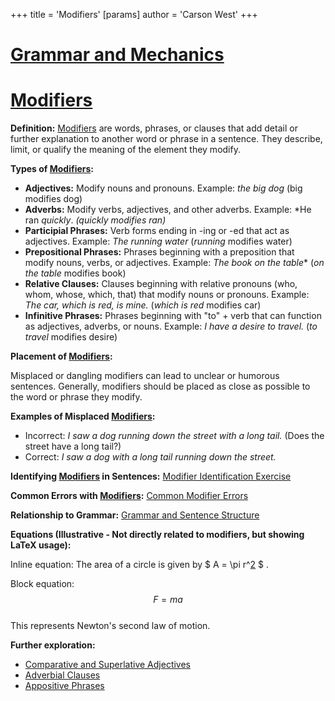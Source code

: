 +++
 title = 'Modifiers'
[params]
	author = 'Carson West'
+++
# [Grammar and Mechanics](./../grammar-and-mechanics/)
# [Modifiers](./../modifiers/)

**Definition:** [Modifiers](./../modifiers/) are words, phrases, or clauses that add detail or further explanation to another word or phrase in a sentence.  They describe, limit, or qualify the meaning of the element they modify.

**Types of [Modifiers](./../modifiers/):**

* **Adjectives:** Modify nouns and pronouns.  Example: *the *big* dog*  (big modifies dog)
* **Adverbs:** Modify verbs, adjectives, and other adverbs. Example: *He ran *quickly*. *(quickly modifies ran)*
* **Participial Phrases:** Verb forms ending in -ing or -ed that act as adjectives. Example: *The *running* water* (*running* modifies water)
* **Prepositional Phrases:** Phrases beginning with a preposition that modify nouns, verbs, or adjectives. Example: *The book *on the table*** (*on the table* modifies book)
* **Relative Clauses:** Clauses beginning with relative pronouns (who, whom, whose, which, that) that modify nouns or pronouns. Example: *The car, *which is red*, is mine.* (*which is red* modifies car)
* **Infinitive Phrases:** Phrases beginning with "to" + verb that can function as adjectives, adverbs, or nouns. Example: *I have a desire *to travel*.* (*to travel* modifies desire)

**Placement of [Modifiers](./../modifiers/):**

Misplaced or dangling modifiers can lead to unclear or humorous sentences.  Generally, modifiers should be placed as close as possible to the word or phrase they modify.

**Examples of Misplaced [Modifiers](./../modifiers/):**

* Incorrect:  *I saw a dog running down the street with a long tail.* (Does the street have a long tail?)
* Correct:  *I saw a dog with a long tail running down the street.*

**Identifying [Modifiers](./../modifiers/) in Sentences:** [Modifier Identification Exercise](./../modifier-identification-exercise/)

**Common Errors with [Modifiers](./../modifiers/):** [Common Modifier Errors](./../common-modifier-errors/)

**Relationship to Grammar:** [Grammar and Sentence Structure](./../grammar-and-sentence-structure/)


**Equations (Illustrative -  Not directly related to modifiers, but showing LaTeX usage):**

Inline equation: The area of a circle is given by  $ A = \pi r^[2](./../2/) $ .

Block equation:
 $$  F = ma
 $$  
This represents Newton's second law of motion.


**Further exploration:**

* [Comparative and Superlative Adjectives](./../comparative-and-superlative-adjectives/)
* [Adverbial Clauses](./../adverbial-clauses/)
* [Appositive Phrases](./../appositive-phrases/)


